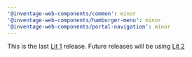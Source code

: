 ```yaml
---
'@inventage-web-components/common': minor
'@inventage-web-components/hamburger-menu': minor
'@inventage-web-components/portal-navigation': minor
---
```


This is the last [Lit 1](https://lit-element.polymer-project.org) release. Future releases will be using [Lit 2](https://lit.dev)
